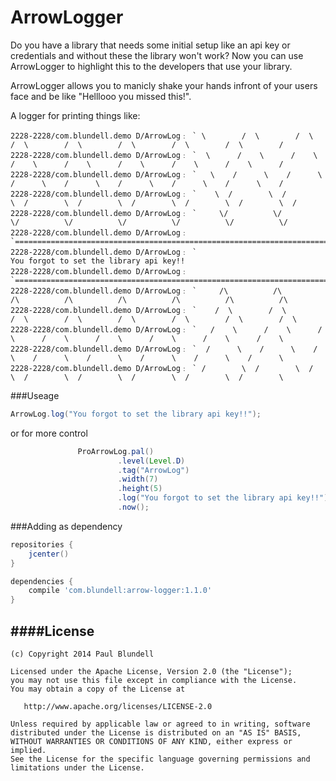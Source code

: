 ArrowLogger
===========

Do you have a library that needs some initial setup like an api key or credentials and without these the library won't work?
Now you can use ArrowLogger to highlight this to the developers that use your library.

ArrowLogger allows you to manicly shake your hands infront of your users face and be like "Helllooo you missed this!". 


A logger for printing things like:

```
2228-2228/com.blundell.demo D/ArrowLog﹕ ` \        /  \        /  \        /  \        /  \        /  \        /  \        /  \        /
2228-2228/com.blundell.demo D/ArrowLog﹕ `  \      /    \      /    \      /    \      /    \      /    \      /    \      /    \      /
2228-2228/com.blundell.demo D/ArrowLog﹕ `   \    /      \    /      \    /      \    /      \    /      \    /      \    /      \    /
2228-2228/com.blundell.demo D/ArrowLog﹕ `    \  /        \  /        \  /        \  /        \  /        \  /        \  /        \  /
2228-2228/com.blundell.demo D/ArrowLog﹕ `     \/          \/          \/          \/          \/          \/          \/          \/
2228-2228/com.blundell.demo D/ArrowLog﹕ `==================================================================================================
2228-2228/com.blundell.demo D/ArrowLog﹕ `                                    You forgot to set the library api key!!
2228-2228/com.blundell.demo D/ArrowLog﹕ `==================================================================================================
2228-2228/com.blundell.demo D/ArrowLog﹕ `     /\          /\          /\          /\          /\          /\          /\          /\
2228-2228/com.blundell.demo D/ArrowLog﹕ `    /  \        /  \        /  \        /  \        /  \        /  \        /  \        /  \
2228-2228/com.blundell.demo D/ArrowLog﹕ `   /    \      /    \      /    \      /    \      /    \      /    \      /    \      /    \
2228-2228/com.blundell.demo D/ArrowLog﹕ `  /      \    /      \    /      \    /      \    /      \    /      \    /      \    /      \
2228-2228/com.blundell.demo D/ArrowLog﹕ ` /        \  /        \  /        \  /        \  /        \  /        \  /        \  /        \
```

###Useage

```java
ArrowLog.log("You forgot to set the library api key!!");
```

or for more control

```java
               ProArrowLog.pal()
                        .level(Level.D)
                        .tag("ArrowLog")
                        .width(7)
                        .height(5)
                        .log("You forgot to set the library api key!!")
                        .now();

```

###Adding as dependency

````groovy
repositories {
    jcenter()
}
`````

````groovy
dependencies {
    compile 'com.blundell:arrow-logger:1.1.0'
}
````

####License
-------

    (c) Copyright 2014 Paul Blundell

    Licensed under the Apache License, Version 2.0 (the "License");
    you may not use this file except in compliance with the License.
    You may obtain a copy of the License at

       http://www.apache.org/licenses/LICENSE-2.0

    Unless required by applicable law or agreed to in writing, software
    distributed under the License is distributed on an "AS IS" BASIS,
    WITHOUT WARRANTIES OR CONDITIONS OF ANY KIND, either express or implied.
    See the License for the specific language governing permissions and
    limitations under the License.
